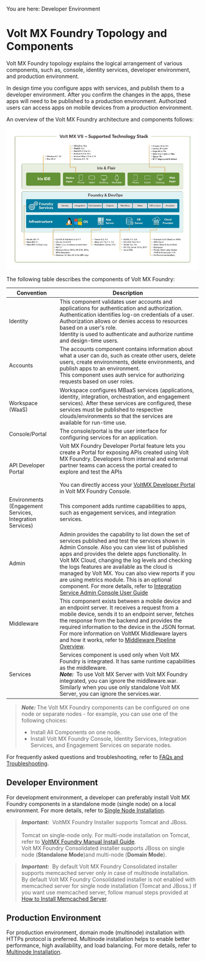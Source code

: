                           

You are here: Developer Environment

Volt MX  Foundry Topology and Components
======================================

Volt MX  Foundry topology explains the logical arrangement of various components, such as, console, identity services, developer environment, and production environment.

In design time you configure apps with services, and publish them to a developer environment. After you confirm the changes in the apps, these apps will need to be published to a production environment. Authorized users can access apps on mobile devices from a production environment.

An overview of the Volt MX Foundry architecture and components follows:

![](Resources/Images/VoltMX_V9___Supported_Technology_Stack.jpg)

The following table describes the components of Volt MX Foundry:

  
| Convention | Description |
| --- | --- |
| Identity | This component validates user accounts and applications for authentication and authorization.<br> Authentication identifies log-on credentials of a user.<br> Authorization allows or denies access to resources based on a user's role.<br> Identity is used to authenticate and authorize runtime and design-time users. |
| Accounts | The accounts component contains information about what a user can do, such as create other users, delete users, create environments, delete environments, and publish apps to an environment.<br>This component uses auth service for authorizing requests based on user roles. |
| Workspace (WaaS) | Workspace configures MBaaS services (applications, identity, integration, orchestration, and engagement services). After these services are configured, these services must be published to respective clouds/environments so that the services are available for run-time use. |
| Console/Portal | The console/portal is the user interface for configuring services for an application. |
| API Developer Portal | Volt MX Foundry Developer Portal feature lets you create a Portal for exposing APIs created using Volt MX Foundry. Developers from internal and external partner teams can access the portal created to explore and test the APIs<br><br> You can directly access your [VoltMX Developer Portal](../../../Foundry/voltmx_foundry_user_guide/Content/VoltMXDevPortal.md) in Volt MX Foundry Console. |
| Environments (Engagement Services, Integration Services) | This component adds runtime capabilities to apps, such as engagement services, and integration services. |
| Admin | Admin provides the capability to list down the set of services published and test the services shown in Admin Console. Also you can view list of published apps and provides the delete apps functionality. In Volt MX Cloud, changing the log levels and checking the logs features are available as the cloud is managed by Volt MX. You can also view reports if you are using metrics module. This is an optional component. For more details, refer to [Integration Service Admin Console User Guide](../../../Foundry/vmf_integrationservice_admin_console_userguide/Content/App_Services_User_Guide.md) |
| Middleware | This component exists between a mobile device and an endpoint server. It receives a request from a mobile device, sends it to an endpoint server, fetches the response from the backend and provides the required information to the device in the JSON format. For more information on VoltMX Middleware layers and how it works, refer to [Middleware Pipeline Overview](./../../voltmx_foundry_user_guide/Content/MiddlewarePipeline.md).|
| Services | Services component is used only when Volt MX Foundry is integrated. It has same runtime capabilities as the middleware.<br> **_Note:_**  To use Volt MX Server with Volt MX Foundry integrated, you can ignore the middleware.war. Similarly when you use only standalone Volt MX Server, you can ignore the services.war. |


<blockquote>
<em><b>Note: </b></em>The Volt MX Foundry components can be configured on one node or separate nodes - for example, you can use one of the following choices:
<ul>
<li>Install All Components on one node.</li>
<li>Install Volt MX Foundry Console, Identity Services, Integration Services, and Engagement Services on separate nodes.</li>
</ul>
</blockquote>

For frequently asked questions and troubleshooting, refer to [FAQs and Troubleshooting](Troubleshooting.md).

Developer Environment
---------------------

For development environment, a developer can preferably install Volt MX Foundry components in a standalone mode (single node) on a local environment. For more details, refer to [Single Node Installation](Installing_VoltMX_Foundry_on_Windows.md#Single-Node).

> **_Important:_**  VoltMX Foundry Installer supports Tomcat and JBoss.<br>  
  Tomcat on single-node only. For multi-node installation on Tomcat, refer to [VoltMX Foundry Manual Install Guide](../../../Foundry/voltmx_foundry_manual_install_guide/Content/Introduction.md).  
  Volt MX  Foundry Consolidated installer supports JBoss on single node (**Standalone Mode**)and multi-node (**Domain Mode**).

> **_Important:_**  By default Volt MX Foundry Consolidated installer supports memcached server only in case of multinode installation.<br>
  By default Volt MX Foundry Consolidated installer is not enabled with memcached server for single node installation (Tomcat and JBoss.) If you want use memcached server, follow manual steps provided at [How to Install Memcached Server](Pre-installation_Tasks.md#install-memcached-server).

Production Environment
----------------------

For production environment, domain mode (multinode) installation with HTTPs protocol is preferred. Multinode installation helps to enable better performance, high availability, and load balancing. For more details, refer to [Multinode Installation](Multi-Node_Installation.md).
